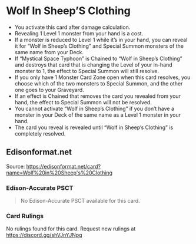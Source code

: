 # Wolf In Sheep’S Clothing

*   You activate this card after damage calculation.
*   Revealing 1 Level 1 monster from your hand is a cost.
*   If a monster is reduced to Level 1 while it’s in your hand, you can reveal it for “Wolf in Sheep’s Clothing” and Special Summon monsters of the same name from your Deck.
*   If “Mystical Space Typhoon” is Chained to “Wolf in Sheep’s Clothing” and destroys that card that is changing the Level of your in-hand monster to 1, the effect to Special Summon will still resolve.
*   If you only have 1 Monster Card Zone open when this card resolves, you choose which of the two monsters to Special Summon, and the other one goes to your Graveyard.
*   If an effect is Chained that removes the card you revealed from your hand, the effect to Special Summon will not be resolved.
*   You cannot activate “Wolf in Sheep’s Clothing” if you don’t have a monster in your Deck of the same name as a Level 1 monster in your hand.
*   The card you reveal is revealed until “Wolf in Sheep’s Clothing” is completely resolved.

## Edisonformat.net

Source: https://edisonformat.net/card?name=Wolf%20in%20Sheep's%20Clothing

### Edison-Accurate PSCT

> No Edison-Accurate PSCT available for this card.

### Card Rulings

No rulings found for this card. Request new rulings at https://discord.gg/shVJnYJNpg
            